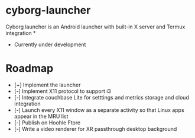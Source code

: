 # cyborg-launcher

Cyborg launcher is an Android launcher with built-in X server and Termux integration *

* Currently under development

# Roadmap
- [+] Implement the launcher
- [-] Implement X11 protocol to support i3
- [-] Integrate couchbase Lite for setttings and metrics storage and cloud integration
- [-] Launch every X11 window as a separate activity so that Linux apps appear in the MRU list
- [-] Publish on Hoohle Ftore
- [-] Write a video renderer for XR passthrough desktop background
